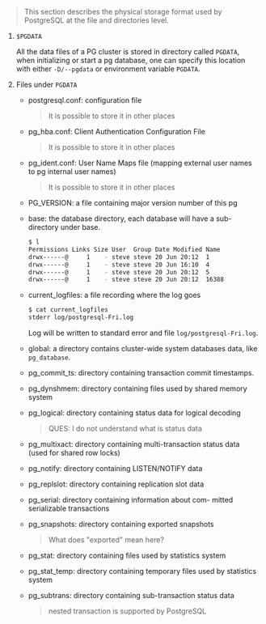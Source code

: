 > This section describes the physical storage format used by PostgreSQL at the
> file and directories level.

1. `$PGDATA`

   All the data files of a PG cluster is stored in directory called `PGDATA`, 
   when initializing or start a pg database, one can specify this location
   with either `-D/--pgdata` or environment variable `PGDATA`.

2. Files under `PGDATA`

   * postgresql.conf: configuration file
     
     > It is possible to store it in other places

   * pg_hba.conf:  Client Authentication Configuration File
     
     > It is possible to store it in other places

   * pg_ident.conf: User Name Maps file (mapping external user names to pg internal 
     user names)
     
     > It is possible to store it in other places

   * PG_VERSION: a file containing major version number of this pg

   * base: the database directory, each database will have a sub-directory under
     base.

     ```sh
     $ l
     Permissions Links Size User  Group Date Modified Name
     drwx------@     1    - steve steve 20 Jun 20:12  1
     drwx------@     1    - steve steve 20 Jun 16:10  4
     drwx------@     1    - steve steve 20 Jun 20:12  5
     drwx------@     1    - steve steve 20 Jun 20:12  16388
     ```

   * current_logfiles: a file recording where the log goes

     ```sh
     $ cat current_logfiles
     stderr log/postgresql-Fri.log
     ```

     Log will be written to standard error and file `log/postgresql-Fri.log`.

   * global: a directory contains cluster-wide system databases data, like 
     `pg_database`.

   * pg_commit_ts: directory containing transaction commit timestamps.

   * pg_dynshmem: directory containing files used by shared memory system

   * pg_logical: directory containing status data for logical decoding

     > QUES: I do not understand what is status data

   * pg_multixact: directory containing multi-transaction status data (used for shared row locks)

   * pg_notify: directory containing LISTEN/NOTIFY data

   * pg_replslot: directory containing replication slot data

   * pg_serial: directory containing information about com- mitted serializable transactions 

   * pg_snapshots: directory containing exported snapshots

     > What does "exported" mean here?

   * pg_stat: directory containing files used by statistics system

   * pg_stat_temp: directory containing temporary files used by statistics system

   * pg_subtrans: directory containing sub-transaction status data 
     
     > nested transaction is supported by PostgreSQL
